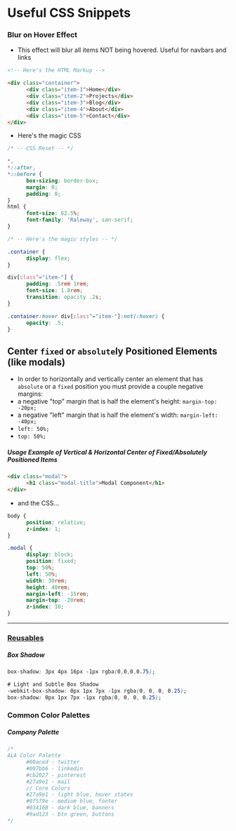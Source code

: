 # Useful CSS Snippets

### Blur on Hover Effect
- This effect will blur all items NOT being hovered. Useful for navbars and links
```html
<!-- Here's the HTML Markup -->

<div class="container">
      <div class="item-1">Home</div>
      <div class="item-2">Projects</div>
      <div class="item-3">Blog</div>
      <div class="item-4">About</div>
      <div class="item-5">Contact</div>           
</div>
```
- Here's the magic CSS
```css
/* -- CSS Reset -- */

*,
*::after,
*::before {
      box-sizing: border-box;
      margin: 0;
      padding: 0;
}
html {
      font-size: 62.5%;
      font-family: 'Raleway', san-serif;
}

/* -- Here's the magic styles -- */

.container {
      display: flex;
}

div[class^="item-"] {
      padding: .5rem 1rem;
      font-size: 1.8rem;
      transition: opacity .2s;
}

.container:hover div[class^="item-"]:not(:hover) {
      opacity: .5;
}

```

## Center ```fixed``` or ```absolute```ly Positioned Elements (like modals)
- In order to horizontally and vertically center an element that has ```absolute``` or a ```fixed``` position you must provide a couple negative margins:
- a negative "top" margin that is half the element's height: ```margin-top: -20px;```
- a negative "left" margin that is half the element's width: ```margin-left: -40px;```
- ```left: 50%;```
- ```top: 50%;```

##### Usage Example of Vertical & Horizontal Center of Fixed/Absolutely Positioned Items
```html
<div class="modal">
      <h1 class="modal-title">Modal Component</h1>
</div>
```
- and the CSS...
```css
body {
      position: relative;
      z-index: 1;
}

.modal {
      display: block;
      position: fixed;
      top: 50%;
      left: 50%;
      width: 30rem;
      height: 40rem;
      margin-left: -15rem;
      margin-top: -20rem;
      z-index: 10;
}
```


------------


### <u>__Reusables__</u>
##### __Box Shadow__
```css
box-shadow: 3px 4px 16px -1px rgba(0,0,0,0.75);

# Light and Subtle Box Shadow
-webkit-box-shadow: 0px 1px 7px -1px rgba(0, 0, 0, 0.25);
box-shadow: 0px 1px 7px -1px rgba(0, 0, 0, 0.25);
```

### Common Color Palettes
##### __Company Palette__
```css
/*
ALA Color Palette
      #00aced - twitter
      #007bb6 - linkedin
      #cb2027 - pinterest
      #27a9e1 - mail
      // Core Colors
      #27a9e1 - light blue, hover states
      #0f579e - medium blue, footer
      #03416B - dark blue, banners
      #9ad123 - btn green, buttons
*/
